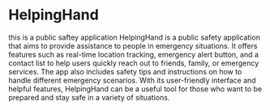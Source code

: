 # HelpingHand
this is a public saftey application
HelpingHand is a public safety application that aims to provide assistance to people in emergency situations. It offers features such as real-time location tracking, emergency alert button, and a contact list to help users quickly reach out to friends, family, or emergency services. The app also includes safety tips and instructions on how to handle different emergency scenarios. With its user-friendly interface and helpful features, HelpingHand can be a useful tool for those who want to be prepared and stay safe in a variety of situations.
